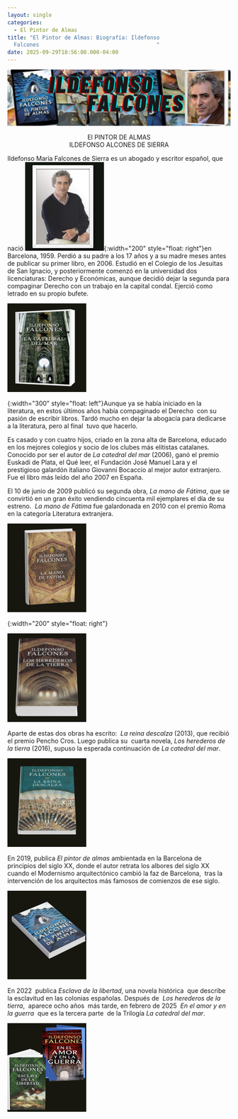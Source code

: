 ```yaml
---
layout: single
categories:
  - El Pintor de Almas
title: "El Pintor de Almas: Biografía: Ildefonso
  Falcones                                     "
date: 2025-09-29T18:56:00.000-04:00
---
```

![](/assets/img/banner-el-pintor-de-almas.png)

<center>El PINTOR DE ALMAS</center> 
<center>ILDEFONSO ALCONES DE SIERRA</center>

Ildefonso María Falcones de Sierra es un abogado y escritor español, que nació ![](/assets/img/idelmaro4.png){:width="200" style="float: right"}en Barcelona, 1959. Perdió a su padre a los 17 años y a su madre meses antes de publicar su primer libro, en 2006. Estudió en el Colegio de los Jesuitas de San Ignacio, y posteriormente comenzó en la universidad dos licenciaturas: Derecho y Económicas, aunque decidió dejar la segunda para compaginar Derecho con un trabajo en la capital condal. Ejerció como letrado en su propio bufete.

![](/assets/img/3.png)

{:width="300" style="float: left"}Aunque ya se había iniciado en la literatura, en estos últimos años había compaginado el Derecho  con su pasión de escribir libros. Tardó mucho en dejar la abogacía para dedicarse a la literatura, pero al final  tuvo que hacerlo.

Es casado y con cuatro hijos, criado en la zona alta de Barcelona, educado en los mejores colegios y socio de los clubes más elitistas catalanes. Conocido por ser el autor de *La catedral del mar* (2006), ganó el premio Euskadi de Plata, el Qué leer, el Fundación José Manuel Lara y el prestigioso galardón italiano Giovanni Bocaccio al mejor autor extranjero. Fue el libro más leído del año 2007 en España.

El 10 de junio de 2009 publicó su segunda obra, *La mano de Fátima*, que se convirtió en un gran éxito vendiendo cincuenta mil ejemplares el día de su estreno. ​ *La mano de Fátima* fue galardonada en 2010 con el premio Roma en la categoría Literatura extranjera.​ 

![](/assets/img/fatima.png)

{:width="200" style="float: right"}




![](/assets/img/4.png)

Aparte de estas dos obras ha escrito:  *La reina descalza* (2013), que recibió el premio Pencho Cros. Luego publica su  cuarta novela, *Los herederos de la tierra* (2016), supuso la esperada continuación de *La catedral del mar*.

![](/assets/img/5.png)



En 2019, publica *El pintor de almas* ambientada en la Barcelona de principios del siglo XX, donde el autor retrata los albores del siglo XX cuando el Modernismo arquitectónico cambió la faz de Barcelona,  tras la intervención de los arquitectos más famosos de comienzos de ese siglo.

![](/assets/img/6.png)


En 2022  publica *Esclava de la libertad*, una novela histórica  que describe la
esclavitud en las colonias españolas. Después de  *Los herederos de la
tierra*,  aparece ocho años  más tarde, en febrero de 2025  *En el amor y en la
guerra*  que es la tercera parte  de la Trilogía *La catedral del mar*.

![](/assets/img/7.png)
